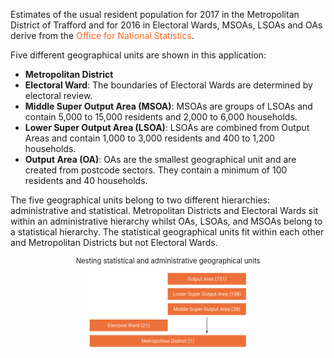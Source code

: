 <style>
@import url('https://fonts.googleapis.com/css?family=Open+Sans|Roboto');

@font-face {
    font-family: 'Roboto', sans-serif;
}

div {
    font-family: 'Roboto', sans-serif;
}

h1, h2, h3, h4, h5, h6, .header
{
    font-family: 'Roboto', sans-serif;
    color:#757575;
}

a
{
    color: #fc6721;
    text-decoration: none;
}

a:hover
{
    text-decoration: underline;
}

img
{
    width: 50%;
    display: block;
    margin: auto;
}

@media (max-width:800px)
{
    img
    {
        width: 75%;
    }
}
@media (max-width:620px)
{
    img
    {
        width: 100%;
    }
}
</style>

Estimates of the usual resident population for 2017 in the Metropolitan District of Trafford and for 2016 in Electoral Wards, MSOAs, LSOAs and OAs derive from the [Office for National Statistics](https://www.ons.gov.uk/peoplepopulationandcommunity/populationandmigration/populationestimates).

Five different geographical units are shown in this application:

- **Metropolitan District**
- **Electoral Ward**: The boundaries of Electoral Wards are determined by electoral review.
- **Middle Super Output Area (MSOA)**: MSOAs are groups of LSOAs and contain 5,000 to 15,000 residents and 2,000 to 6,000 households.
- **Lower Super Output Area (LSOA)**: LSOAs are combined from Output Areas and contain 1,000 to 3,000 residents and 400 to 1,200 households.
- **Output Area (OA)**: OAs are the smallest geographical unit and are created from postcode sectors. They contain a minimum of 100 residents and 40 households.

The five geographical units belong to two different hierarchies: administrative and statistical. Metropolitan Districts and Electoral Wards sit within an administrative hierarchy whilst OAs, LSOAs, and MSOAs belong to a statistical hierarchy. The statistical geographical units fit within each other and Metropolitan Districts but not Electoral Wards.

<p style="text-align:center; font-size:0.8em;">Nesting statistical and administrative geographical units</p>
<img src="img/hierarchies.png" alt="Image showing how different geographical units nest."/>
